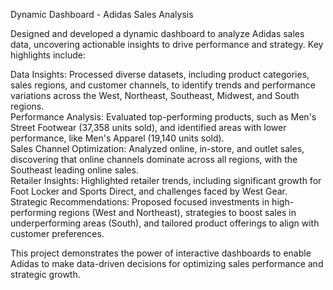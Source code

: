 Dynamic Dashboard - Adidas Sales Analysis

Designed and developed a dynamic dashboard to analyze Adidas sales data, uncovering actionable insights to drive performance and strategy.
Key highlights include:

Data Insights: Processed diverse datasets, including product categories, sales regions, and customer channels, to identify trends and performance variations across the West, Northeast, Southeast, Midwest, and South regions.  
Performance Analysis: Evaluated top-performing products, such as Men's Street Footwear (37,358 units sold), and identified areas with lower performance, like Men's Apparel (19,140 units sold).  
Sales Channel Optimization: Analyzed online, in-store, and outlet sales, discovering that online channels dominate across all regions, with the Southeast leading online sales.  
Retailer Insights: Highlighted retailer trends, including significant growth for Foot Locker and Sports Direct, and challenges faced by West Gear.  
Strategic Recommendations: Proposed focused investments in high-performing regions (West and Northeast), strategies to boost sales in underperforming areas (South), and tailored product offerings to align with customer preferences.  

This project demonstrates the power of interactive dashboards to enable Adidas to make data-driven decisions for optimizing sales performance and strategic growth.

